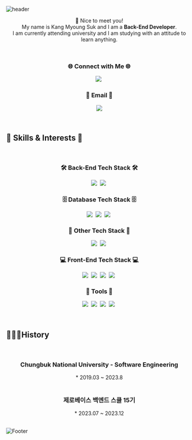 ![header](https://capsule-render.vercel.app/api?type=waving&color=1E90FF&height=300&section=header&text=welcome&fontSize=90&animation=fadeIn&fontAlignY=38&desc=myoungsuk's%20GitHub%20Profile&descAlignY=51&descAlign=62&fontColor=FFFFFF)


<p align="center">
👋 Nice to meet you!<br>
My name is Kang Myoung Suk and I am a <strong>Back-End Developer</strong>.<br>
I am currently attending university and I am studying with an attitude to learn anything.<br>
</p>
<br>

<h3 align="center">🌐 Connect with Me 🌐</h3>
<p align="center">
  <a href="https://www.instagram.com/myoung_suk.212/"><img src="https://img.shields.io/badge/Instagram-E4405F?style=flat&logo=Instagram&logoColor=white&link=https://www.instagram.com/myoung_suk.0212/"/></a>&nbsp
</p>

<h3 align="center">📧 Email 📧</h3>
<p align="center">
  <a href="mailto:kang.myoungsuk.0212@gmail.com"><img src="https://img.shields.io/badge/Gmail-d14836?style=flat&logo=Gmail&logoColor=white&link=kang.myoungsuk.0212@gmail.com"/></a>
</p>

<br>

## 💼 Skills & Interests 🧐

<br>

<h3 align="center">🛠️ Back-End Tech Stack 🛠️</h3>
<p align="center">
  <img src="https://img.shields.io/badge/Java-007396?style=flat&logo=Java&logoColor=white"/></a>&nbsp
  <img src="https://img.shields.io/badge/SpringBoot-6DB33F?style=flat&logo=Spring&logoColor=white"/></a>&nbsp
</p>
<h3 align="center">🗄️ Database Tech Stack 🗄️</h3>
<p align="center">
  <img src="https://img.shields.io/badge/MySql-E6B91E?style=flat&logo=MySql&logoColor=white"/></a>&nbsp
  <img src="https://img.shields.io/badge/MariaDB-00599C?style=flat&logo=mariadb&logoColor=white"/></a>&nbsp
  <img src="https://img.shields.io/badge/MongoDB-3766AB?style=flat&logo=mongodb&logoColor=white"/></a>&nbsp
</p>

<h3 align="center">🔗 Other Tech Stack 🔗</h3>
<p align="center">
  <img src="https://img.shields.io/badge/Docker-DB3552?style=flat&logo=Docker&logoColor=white"/></a>&nbsp
  <img src="https://img.shields.io/badge/aws-333664?style=flat&logo=amazon-aws&logoColor=white"/></a>&nbsp
</p>

<h3 align="center">💻 Front-End Tech Stack 💻</h3>
<p align="center">
  <img src="https://img.shields.io/badge/css-1572B6?style=flat&logo=css3&logoColor=white"/></a>&nbsp
  <img src="https://img.shields.io/badge/HTML-00599C?style=flat&logo=html5&logoColor=white"/></a>&nbsp
  <img src ="https://img.shields.io/badge/-JavaScript-F7DF1E?style=flat&logo=javascript&logoColor=white"/></a>&nbsp
  <img src="https://img.shields.io/badge/React-005571?style=flat&logo=React&logoColor=white"/></a>&nbsp
</p>

<h3 align="center">🔧 Tools 🔧</h3>
<p align="center">
  <img src="https://img.shields.io/badge/Android_Studio-3DDC84?style=flat&logo=AndroidStudio&logoColor=white"/></a>&nbsp
  <img src="https://img.shields.io/badge/-IntelliJ_IDEA-2C2255?style=flat&logo=intellij-idea&logoColor=white"/></a>&nbsp
  <img src="https://img.shields.io/badge/-GitKraken-179287?style=flat&logo=gitkraken&logoColor=white"/></a>&nbsp
  <img src="https://img.shields.io/badge/-Visual_Studio_Code-007ACC?style=flat&logo=visual-studio-code&logoColor=white"/></a>&nbsp
</p>

<br>

## 🧑🏻‍💻History
<br>

  <h3 align="center">Chungbuk National University - Software Engineering</h3>
  <p align="center">
  * 2019.03 ~ 2023.8<br/><br/>

   <h3 align="center">제로베이스 백엔드 스쿨 15기</h3>
  <p align="center">
  * 2023.07 ~ 2023.12<br/><br/>




![Footer](https://capsule-render.vercel.app/api?type=waving&color=1E90FF&height=100&section=footer)
